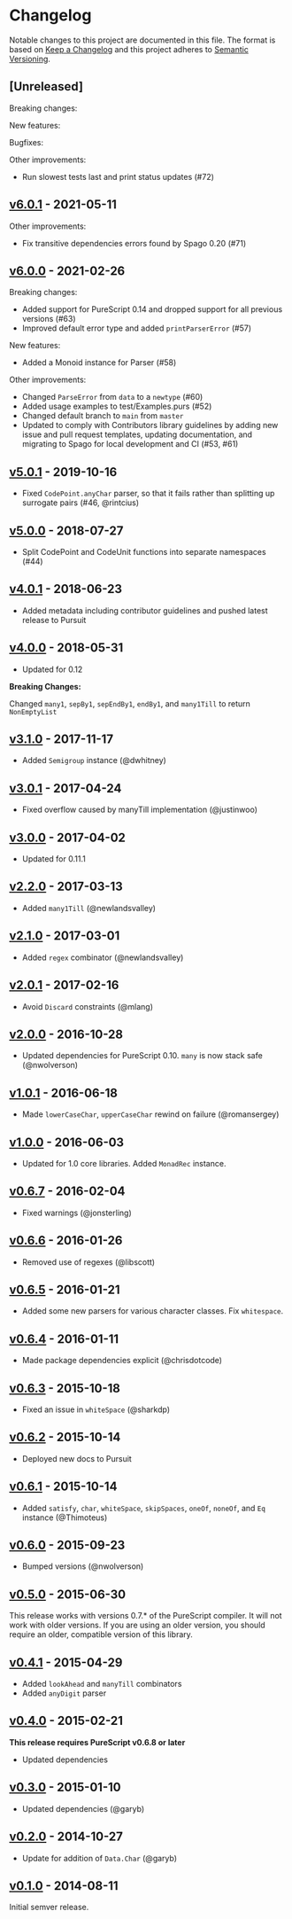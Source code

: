 # Changelog

Notable changes to this project are documented in this file. The format is based on [Keep a Changelog](https://keepachangelog.com/en/1.0.0/) and this project adheres to [Semantic Versioning](https://semver.org/spec/v2.0.0.html).

## [Unreleased]

Breaking changes:

New features:

Bugfixes:

Other improvements:

- Run slowest tests last and print status updates (#72)

## [v6.0.1](https://github.com/purescript-contrib/purescript-string-parsers/releases/tag/v6.0.1) - 2021-05-11

Other improvements:
- Fix transitive dependencies errors found by Spago 0.20 (#71)

## [v6.0.0](https://github.com/purescript-contrib/purescript-string-parsers/releases/tag/v6.0.0) - 2021-02-26

Breaking changes:
- Added support for PureScript 0.14 and dropped support for all previous versions (#63)
- Improved default error type and added `printParserError` (#57)

New features:
- Added a Monoid instance for Parser (#58)

Other improvements:
- Changed `ParseError` from `data` to a `newtype` (#60)
- Added usage examples to test/Examples.purs (#52)
- Changed default branch to `main` from `master`
- Updated to comply with Contributors library guidelines by adding new issue and pull request templates, updating documentation, and migrating to Spago for local development and CI (#53, #61)

## [v5.0.1](https://github.com/purescript-contrib/purescript-string-parsers/releases/tag/v5.0.1) - 2019-10-16

- Fixed `CodePoint.anyChar` parser, so that it fails rather than splitting up surrogate pairs (#46, @rintcius)

## [v5.0.0](https://github.com/purescript-contrib/purescript-string-parsers/releases/tag/v5.0.0) - 2018-07-27

- Split CodePoint and CodeUnit functions into separate namespaces (#44)

## [v4.0.1](https://github.com/purescript-contrib/purescript-string-parsers/releases/tag/v4.0.1) - 2018-06-23

- Added metadata including contributor guidelines and pushed latest release to Pursuit

## [v4.0.0](https://github.com/purescript-contrib/purescript-string-parsers/releases/tag/v4.0.0) - 2018-05-31

- Updated for 0.12

**Breaking Changes:**

Changed `many1`, `sepBy1`, `sepEndBy1`, `endBy1`, and `many1Till` to return `NonEmptyList`

## [v3.1.0](https://github.com/purescript-contrib/purescript-string-parsers/releases/tag/v3.1.0) - 2017-11-17

- Added `Semigroup` instance (@dwhitney)

## [v3.0.1](https://github.com/purescript-contrib/purescript-string-parsers/releases/tag/v3.0.1) - 2017-04-24

- Fixed overflow caused by manyTill implementation (@justinwoo)

## [v3.0.0](https://github.com/purescript-contrib/purescript-string-parsers/releases/tag/v3.0.0) - 2017-04-02

- Updated for 0.11.1

## [v2.2.0](https://github.com/purescript-contrib/purescript-string-parsers/releases/tag/v2.2.0) - 2017-03-13

- Added `many1Till` (@newlandsvalley)

## [v2.1.0](https://github.com/purescript-contrib/purescript-string-parsers/releases/tag/v2.1.0) - 2017-03-01

- Added `regex` combinator (@newlandsvalley)

## [v2.0.1](https://github.com/purescript-contrib/purescript-string-parsers/releases/tag/v2.0.1) - 2017-02-16

- Avoid `Discard` constraints (@mlang)

## [v2.0.0](https://github.com/purescript-contrib/purescript-string-parsers/releases/tag/v2.0.0) - 2016-10-28

- Updated dependencies for PureScript 0.10. `many` is now stack safe (@nwolverson)

## [v1.0.1](https://github.com/purescript-contrib/purescript-string-parsers/releases/tag/v1.0.1) - 2016-06-18

- Made `lowerCaseChar`, `upperCaseChar` rewind on failure (@romansergey)

## [v1.0.0](https://github.com/purescript-contrib/purescript-string-parsers/releases/tag/v1.0.0) - 2016-06-03

- Updated for 1.0 core libraries. Added `MonadRec` instance.

## [v0.6.7](https://github.com/purescript-contrib/purescript-string-parsers/releases/tag/v0.6.7) - 2016-02-04

- Fixed warnings (@jonsterling)

## [v0.6.6](https://github.com/purescript-contrib/purescript-string-parsers/releases/tag/v0.6.6) - 2016-01-26

- Removed use of regexes (@libscott)

## [v0.6.5](https://github.com/purescript-contrib/purescript-string-parsers/releases/tag/v0.6.5) - 2016-01-21

- Added some new parsers for various character classes. Fix `whitespace`.

## [v0.6.4](https://github.com/purescript-contrib/purescript-string-parsers/releases/tag/v0.6.4) - 2016-01-11

- Made package dependencies explicit (@chrisdotcode)

## [v0.6.3](https://github.com/purescript-contrib/purescript-string-parsers/releases/tag/v0.6.3) - 2015-10-18

- Fixed an issue in `whiteSpace` (@sharkdp)

## [v0.6.2](https://github.com/purescript-contrib/purescript-string-parsers/releases/tag/v0.6.2) - 2015-10-14

- Deployed new docs to Pursuit

## [v0.6.1](https://github.com/purescript-contrib/purescript-string-parsers/releases/tag/v0.6.1) - 2015-10-14

- Added `satisfy`, `char`, `whiteSpace`, `skipSpaces`, `oneOf`, `noneOf`, and `Eq` instance (@Thimoteus)

## [v0.6.0](https://github.com/purescript-contrib/purescript-string-parsers/releases/tag/v0.6.0) - 2015-09-23

- Bumped versions (@nwolverson)

## [v0.5.0](https://github.com/purescript-contrib/purescript-string-parsers/releases/tag/v0.5.0) - 2015-06-30

This release works with versions 0.7.\* of the PureScript compiler. It will not work with older versions. If you are using an older version, you should require an older, compatible version of this library.

## [v0.4.1](https://github.com/purescript-contrib/purescript-string-parsers/releases/tag/v0.4.1) - 2015-04-29

- Added `lookAhead` and `manyTill` combinators
- Added `anyDigit` parser

## [v0.4.0](https://github.com/purescript-contrib/purescript-string-parsers/releases/tag/v0.4.0) - 2015-02-21

**This release requires PureScript v0.6.8 or later**
- Updated dependencies

## [v0.3.0](https://github.com/purescript-contrib/purescript-string-parsers/releases/tag/v0.3.0) - 2015-01-10

- Updated dependencies (@garyb)

## [v0.2.0](https://github.com/purescript-contrib/purescript-string-parsers/releases/tag/v0.2.0) - 2014-10-27

- Update for addition of `Data.Char` (@garyb)

## [v0.1.0](https://github.com/purescript-contrib/purescript-string-parsers/releases/tag/v0.1.0) - 2014-08-11

Initial semver release.
